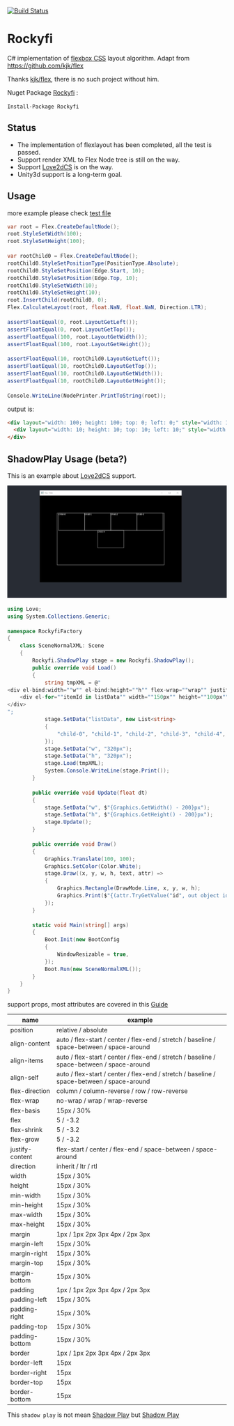 [![Build Status](https://travis-ci.com/endlesstravel/Rockyfi.svg?token=yUNRDJncmqWFxcbyT2R9&branch=master)](https://travis-ci.com/endlesstravel/Rockyfi)

# Rockyfi

C# implementation of [flexbox CSS](https://www.w3.org/TR/css-flexbox-1/) layout algorithm. Adapt from https://github.com/kjk/flex

Thanks [kjk/flex](https://github.com/kjk/flex), there is no such project without him.

Nuget Package [Rockyfi](https://www.nuget.org/packages/Rockyfi/) :

 `Install-Package Rockyfi`

## Status

* The implementation of flexlayout has been completed, all the test is passed.
* Support render XML to Flex Node tree is still on the way.
* Support [Love2dCS](https://github.com/endlesstravel/Love2dCS) is on the way.
* Unity3d support is a long-term goal.

## Usage

more example please check [test file](RockyfiTests/Rockyfi.test.cs)


```C#
var root = Flex.CreateDefaultNode();
root.StyleSetWidth(100);
root.StyleSetHeight(100);

var rootChild0 = Flex.CreateDefaultNode();
rootChild0.StyleSetPositionType(PositionType.Absolute);
rootChild0.StyleSetPosition(Edge.Start, 10);
rootChild0.StyleSetPosition(Edge.Top, 10);
rootChild0.StyleSetWidth(10);
rootChild0.StyleSetHeight(10);
root.InsertChild(rootChild0, 0);
Flex.CalculateLayout(root, float.NaN, float.NaN, Direction.LTR);

assertFloatEqual(0, root.LayoutGetLeft());
assertFloatEqual(0, root.LayoutGetTop());
assertFloatEqual(100, root.LayoutGetWidth());
assertFloatEqual(100, root.LayoutGetHeight());

assertFloatEqual(10, rootChild0.LayoutGetLeft());
assertFloatEqual(10, rootChild0.LayoutGetTop());
assertFloatEqual(10, rootChild0.LayoutGetWidth());
assertFloatEqual(10, rootChild0.LayoutGetHeight());

Console.WriteLine(NodePrinter.PrintToString(root));
```
output is:

```html
<div layout="width: 100; height: 100; top: 0; left: 0;" style="width: 100px; height: 100px; ">
  <div layout="width: 10; height: 10; top: 10; left: 10;" style="width: 10px; height: 10px; position: absolute; top: 10px; "></div>
</div>
```

## ShadowPlay Usage (beta?)


This is an example about [Love2dCS](https://github.com/endlesstravel/Love2dCS) support.

![](example.gif)

```C#
using Love;
using System.Collections.Generic;

namespace RockyfiFactory
{
    class SceneNormalXML: Scene
    {
        Rockyfi.ShadowPlay stage = new Rockyfi.ShadowPlay();
        public override void Load()
        {
            string tmpXML = @"
<div el-bind:width=""w"" el-bind:height=""h"" flex-wrap=""wrap"" justify-content=""center"" flex-direction=""row"" >
    <div el-for=""itemId in listData"" width=""150px"" height=""100px"" el-bind:id=""itemId""/>
</div>
";
            stage.SetData("listData", new List<string>
            {
                "child-0", "child-1", "child-2", "child-3", "child-4",
            });
            stage.SetData("w", "320px");
            stage.SetData("h", "320px");
            stage.Load(tmpXML);
            System.Console.WriteLine(stage.Print());
        }

        public override void Update(float dt)
        {
            stage.SetData("w", $"{Graphics.GetWidth() - 200}px");
            stage.SetData("h", $"{Graphics.GetHeight() - 200}px");
            stage.Update();
        }

        public override void Draw()
        {
            Graphics.Translate(100, 100);
            Graphics.SetColor(Color.White);
            stage.Draw((x, y, w, h, text, attr) =>
            {
                Graphics.Rectangle(DrawMode.Line, x, y, w, h);
                Graphics.Print($"{(attr.TryGetValue("id", out object id) ? id : "")}", x, y);
            });
        }

        static void Main(string[] args)
        {
            Boot.Init(new BootConfig
            {
                WindowResizable = true,
            });
            Boot.Run(new SceneNormalXML());
        }
    }
}
```
support props, most attributes are covered in this [Guide](https://css-tricks.com/snippets/css/a-guide-to-flexbox/)

| name                  |  example             |
----------------------- |-----------------------
| position              |  relative / absolute            |
| align-content         |  auto / flex-start / center / flex-end / stretch / baseline / space-between / space-around                     |
| align-items           |  auto / flex-start / center / flex-end / stretch / baseline / space-between / space-around                   |
| align-self            |  auto / flex-start / center / flex-end / stretch / baseline / space-between / space-around                   |
| flex-direction        |  column / column-reverse / row / row-reverse |
| flex-wrap             |  no-wrap / wrap / wrap-reverse                    |
| flex-basis            |  15px / 30%          |
| flex                  |  5 / -3.2            |
| flex-shrink           |  5 / -3.2            |
| flex-grow             |  5 / -3.2            |
| justify-content       |  flex-start / center / flex-end / space-between / space-around                    |
| direction             |  inherit / ltr / rtl                    |
| width                 |  15px / 30%          |
| height                |  15px / 30%          |
| min-width             |  15px / 30%          |
| min-height            |  15px / 30%          |
| max-width             |  15px / 30%          |
| max-height            |  15px / 30%          |
| margin                |  1px / 1px 2px 3px 4px / 2px 3px    |
| margin-left           |  15px / 30%          |
| margin-right          |  15px / 30%          |
| margin-top            |  15px / 30%          |
| margin-bottom         |  15px / 30%          |
| padding               |  1px / 1px 2px 3px 4px / 2px 3px    |
| padding-left          |  15px / 30%          |
| padding-right         |  15px / 30%          |
| padding-top           |  15px / 30%          |
| padding-bottom        |  15px / 30%          |
| border                |  1px / 1px 2px 3px 4px / 2px 3px    |
| border-left           |  15px                |
| border-right          |  15px                |
| border-top            |  15px                |
| border-bottom         |  15px                |


This `shadow play` is not mean [Shadow Play](https://www.nvidia.com/en-us/geforce/geforce-experience/shadowplay/) but [Shadow Play](https://en.wikipedia.org/wiki/Shadow_play)
